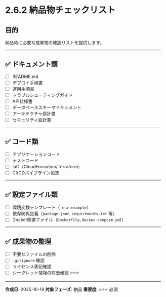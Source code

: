 # 2.6.2 納品物チェックリスト

## 目的

納品時に必要な成果物の確認リストを提供します。

---

## ✅ ドキュメント類

- [ ] README.md
- [ ] デプロイ手順書
- [ ] 運用手順書
- [ ] トラブルシューティングガイド
- [ ] API仕様書
- [ ] データベーススキーマドキュメント
- [ ] アーキテクチャ設計書
- [ ] セキュリティ設計書

---

## ✅ コード類

- [ ] アプリケーションコード
- [ ] テストコード
- [ ] IaC（CloudFormation/Terraform）
- [ ] CI/CDパイプライン設定

---

## ✅ 設定ファイル類

- [ ] 環境変数テンプレート（`.env.example`）
- [ ] 依存関係定義（`package.json`, `requirements.txt` 等）
- [ ] Docker関連ファイル（`Dockerfile`, `docker-compose.yml`）

---

## ✅ 成果物の整理

- [ ] 不要なファイルの削除
- [ ] `.gitignore` 確認
- [ ] ライセンス表記確認
- [ ] シークレット情報の除去確認 ⭐⭐⭐

---

**作成日**: 2025-10-19
**対象フェーズ**: 納品
**重要度**: ⭐⭐⭐ 必須
